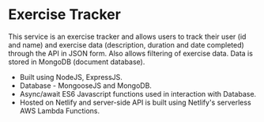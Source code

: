 # Exercise Tracker

This service is an exercise tracker and allows users to track their user (id and name) and exercise data (description, duration and date completed) through the API in JSON form. Also allows filtering of exercise data. Data is stored in MongoDB (document database).

* Built using NodeJS, ExpressJS.
* Database - MongooseJS and MongoDB.
* Async/await ES6 Javascript functions used in interaction with Database. 
* Hosted on Netlify and server-side API is built using Netlify's serverless AWS Lambda Functions. 
